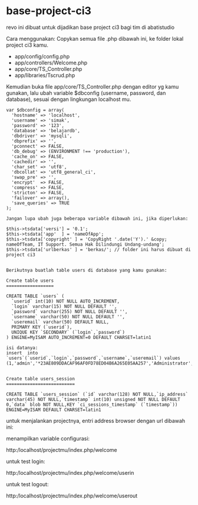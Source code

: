 # base-project-ci3
revo ini dibuat untuk dijadikan base project ci3 bagi tim di abatistudio 

Cara menggunakan:
  Copykan semua file .php dibawah ini, ke folder lokal project ci3 kamu.
  - app/config/config.php
  - app/controllers/Welcome.php
  - app/core/TS_Controller.php
  - app/libraries/Tscrud.php

  Kemudian buka file app/core/TS_Controller.php dengan editor yg kamu gunakan, 
  lalu ubah variable $dbconfig (username, password, dan database), sesuai dengan lingkungan localhost mu. 
  
    
    
    var $dbconfig = array(
      'hostname' => 'localhost',
      'username' => 'simak',
      'password' => '123',
      'database' => 'belajardb',
      'dbdriver' => 'mysqli',
      'dbprefix' => '',
      'pconnect' => FALSE,
      'db_debug' => (ENVIRONMENT !== 'production'),
      'cache_on' => FALSE,
      'cachedir' => '',
      'char_set' => 'utf8',
      'dbcollat' => 'utf8_general_ci',
      'swap_pre' => '',
      'encrypt'  => FALSE,
      'compress' => FALSE,
      'stricton' => FALSE,
      'failover' => array(),
      'save_queries' => TRUE
    );
    
    Jangan lupa ubah juga beberapa variable dibawah ini, jika diperlukan:
  
    $this->tsdata['versi'] = '0.1';
    $this->tsdata['app'  ] = 'nameOfApp';
    $this->tsdata['copyright' ] = 'CopyRight '.date('Y').' &copy; nameOfTeam, IT Support. Semua Hak Dilindungi Undang-undang';
    $this->tsdata['urlberkas' ] = 'berkas/'; // folder ini harus dibuat di project ci3
    
    
    Berikutnya buatlah table users di database yang kamu gunakan:
    
    Create table users
    ==================

    CREATE TABLE `users` (
      `userid` int(10) NOT NULL AUTO_INCREMENT,
      `login` varchar(15) NOT NULL DEFAULT '',
      `password` varchar(255) NOT NULL DEFAULT '',
      `username` varchar(50) NOT NULL DEFAULT '',
      `useremail` varchar(50) DEFAULT NULL,
      PRIMARY KEY (`userid`),
      UNIQUE KEY `SECONDARY` (`login`,`password`)
    ) ENGINE=MyISAM AUTO_INCREMENT=0 DEFAULT CHARSET=latin1

    isi datanya:
    insert  into `users`(`userid`,`login`,`password`,`username`,`useremail`) values (1,'admin','*23AE809DDACAF96AF0FD78ED04B6A265E05AA257','Administrator','admin@gmail.com');
    
    
    Create table users_session
    ==========================
    
    CREATE TABLE `users_session` (`id` varchar(128) NOT NULL,`ip_address` varchar(45) NOT NULL,`timestamp` int(10) unsigned NOT NULL DEFAULT 0,`data` blob NOT NULL,KEY `ci_sessions_timestamp` (`timestamp`)) ENGINE=MyISAM DEFAULT CHARSET=latin1

    
untuk menjalankan projectnya, entri address browser dengan url dibawah ini:

menampilkan variable configurasi:

  http:/localhost/projectmu/index.php/welcome

untuk test login:

  http:/localhost/projectmu/index.php/welcome/userin

untuk test logout:

  http:/localhost/projectmu/index.php/welcome/userout
